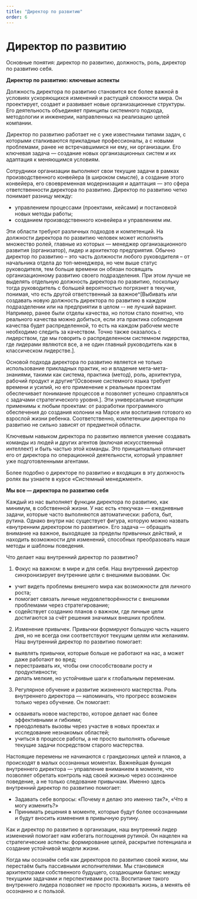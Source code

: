 ```yaml
---
title: "Директор по развитию"
order: 6
---
```


# Директор по развитию

Основные понятия: директор по развитию, должность, роль, директор по развитию себя.

**Директор по развитию: ключевые аспекты**

Должность директора по развитию становится все более важной в условиях ускоряющихся изменений и растущей сложности мира. Он проектирует, создает и развивает новые организационные структуры. Его деятельность объединяет принципы системного подхода, методологии и инженерии, направленных на реализацию целей компании.

Директор по развитию работает не с уже известными типами задач, с которыми сталкиваются прикладные профессионалы, а с новыми проблемами, ранее не встречавшимися ни ему, ни организации. Его ключевая задача — создание новых организационных систем и их адаптация к меняющимся условиям.

Сотрудники организации выполняют свои текущие задачи в рамках производственного конвейера (в широком смысле), а создание этого конвейера, его своевременная модернизация и адаптация — это сфера ответственности директора по развитию. Директор по развитию четко понимает разницу между:

* управлением процессами (проектами, кейсами) и постановкой новых методы работы;
* созданием производственного конвейера и управлением им.

Эти области требуют различных подходов и компетенций. На должности директора по развитию человек может исполнять множество ролей, главные из которых — менеджер организационного развития (организатор), лидер и архитектор предприятия. Обычно директор по развитию – это часть должности любого руководителя – от начальника отдела до топ-менеджера, но чем выше статус руководителя, тем больше времени он обязан посвящать организационному развитию своего подразделения. При этом лучше не выделять отдельную должность директора по развитию, поскольку тогда руководитель с большей вероятностью погрязнет в текучке, понимая, что есть другой ответственный за важное^[Выбивать или создавать новую должность директора по развитию в каждом подразделении или на предприятии в целом -- не лучший вариант. Например, ранее были отделы качества, но потом стало понятно, что реального качества можно добиться, если эта практика соблюдения качества будет распределенной, то есть на каждом рабочем месте необходимо следить за качеством. Точно также оказалось с лидерством, где мы говорить о распределенном системном лидерства, где лидерами являются все, а не один главный руководитель как в классическом лидерстве.].

Основой подхода директора по развитию является не только использование прикладных практик, но и владение мета-мета-знаниями, такими как система, практика (метод), роль, архитектура, рабочий продукт и другие^[Освоение системного языка требует времени и усилий, но его применение к реальным проектам обеспечивает понимание процессов и позволяет успешно справляться с задачами стратегического уровня.]. Эти универсальные концепции применимы к любым проектам: от разработки программного обеспечения до создания колонии на Марсе или воспитания готового ко взрослой жизни ребенка. Соответственно, компетенции директора по развитию не сильно зависят от предметной области.

Ключевым навыком директора по развитию является умение создавать команды из людей и других агентов (включая искусственный интеллект) и быть частью этой команды. Это принципиально отличает его от директора по операционной деятельности, который управляет уже подготовленными агентами.

Более подобно о директоре по развитию и входящих в эту должность ролях вы узнаете в курсе «Системный менеджмент».

**Мы все — директора по развитию себя**

Каждый из нас выполняет функции директора по развитию, как минимум, в собственной жизни. У нас есть «текучка» — ежедневные задачи, которые часто выполняются автоматически: работа, быт, рутина. Однако внутри нас существует фигура, которую можно назвать «внутренним директором по развитию». Его задача — обращать внимание на важное, выходящее за пределы привычных действий, и находить возможности для изменений, способных преобразовать наши методы и шаблоны поведения.

Что делает наш внутренний директор по развитию?

1. Фокус на важном: в мире и для себя. Наш внутренний директор синхронизирует внутренние цели с внешними вызовами. Он:

* учит видеть проблемы внешнего мира как возможности для личного роста;
* помогает связать личные неудовлетворённости с внешними проблемами через стратегирование;
* содействует созданию планов о важном, где личные цели достигаются за счёт решения значимых внешних проблем.

2. Изменение привычек. Привычки формируют большую часть нашего дня, но не всегда они соответствуют текущим целям или желаниям. Наш внутренний директор по развитию помогает:

* выявлять привычки, которые больше не работают на нас, а может даже работают во вред;
* перестраивать их, чтобы они способствовали росту и продуктивности;
* делать мелкие, но устойчивые шаги к глобальным переменам.

3. Регулярное обучение и развитие жизненного мастерства. Роль внутреннего директора — напоминать, что прогресс возможен только через обучение. Он помогает:

* осваивать новое мастерство, которое делает нас более эффективными и гибкими;
* преодолевать вызовы через участие в новых проектах и исследование незнакомых областей;
* учиться в процессе работы, а не просто выполнять обычные текущие задачи посредством старого мастерства.

Настоящие перемены не начинаются с грандиозных целей и планов, а происходят в малых осознанных моментах. Важнейшая функция внутреннего директора — управление вниманием в моменте, что позволяет обретать контроль над своей жизнью через осознанное поведение, а не только следование привычкам. Именно здесь внутренний директор по развитию помогает:

* Задавать себе вопросы: «Почему я делаю это именно так?», «Что я могу изменить?»
* Принимать решения в моменте, которые будут более осознанными и будут вносить изменения в привычную рутину.

Как и директор по развитию в организации, наш внутренний лидер изменений помогает нам избегать поглощения рутиной. Он нацелен на стратегические аспекты: формирование целей, раскрытие потенциала и создание устойчивой модели жизни.

Когда мы осознаём себя как директоров по развитию своей жизни, мы перестаём быть пассивными исполнителями. Мы становимся архитекторами собственного будущего, создающими баланс между текущими задачами и перспективами роста. Воспитание такого внутреннего лидера позволяет не просто проживать жизнь, а менять её осознанно и с пользой.